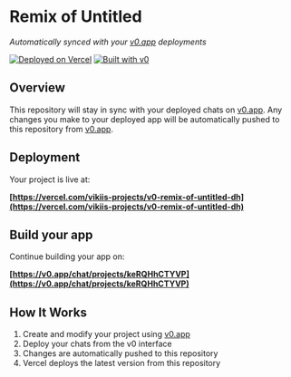 # Remix of Untitled

*Automatically synced with your [v0.app](https://v0.app) deployments*

[![Deployed on Vercel](https://img.shields.io/badge/Deployed%20on-Vercel-black?style=for-the-badge&logo=vercel)](https://vercel.com/vikiis-projects/v0-remix-of-untitled-dh)
[![Built with v0](https://img.shields.io/badge/Built%20with-v0.app-black?style=for-the-badge)](https://v0.app/chat/projects/keRQHhCTYVP)

## Overview

This repository will stay in sync with your deployed chats on [v0.app](https://v0.app).
Any changes you make to your deployed app will be automatically pushed to this repository from [v0.app](https://v0.app).

## Deployment

Your project is live at:

**[https://vercel.com/vikiis-projects/v0-remix-of-untitled-dh](https://vercel.com/vikiis-projects/v0-remix-of-untitled-dh)**

## Build your app

Continue building your app on:

**[https://v0.app/chat/projects/keRQHhCTYVP](https://v0.app/chat/projects/keRQHhCTYVP)**

## How It Works

1. Create and modify your project using [v0.app](https://v0.app)
2. Deploy your chats from the v0 interface
3. Changes are automatically pushed to this repository
4. Vercel deploys the latest version from this repository
